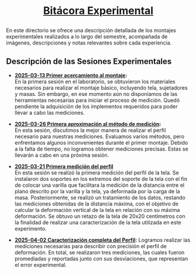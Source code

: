 # <p align='center'><u><b>Bitácora Experimental</b></u></p>

En este directorio se ofrece una descripción detallada de los montajes experimentales realizados a lo largo del semestre, acompañada de imágenes, descripciones y notas relevantes sobre cada experiencia.

## Descripción de las Sesiones Experimentales

- **[2025-03-13 Primer acercamiento al montaje](https://github.com/NoCoffeeSintaxis/Retos-2025-1/tree/main/Montaje%20experimental/2025-03-13):**  
  En la primera sesión en el laboratorio, se obtuvieron los materiales necesarios para realizar el montaje básico, incluyendo tela, sujetadores y masas. Sin embargo, en ese momento aún no disponíamos de las herramientas necesarias para iniciar el proceso de medición. Quedó pendiente la adquisición de los implementos requeridos para poder llevar a cabo las mediciones.

- **[2025-03-26 Primera aproximación al método de medición](https://github.com/NoCoffeeSintaxis/Retos-2025-1/tree/main/Montaje%20experimental/2025-03-26):**  
  En esta sesión, discutimos la mejor manera de realizar el perfil necesario para nuestras mediciones. Evaluamos varios métodos, pero enfrentamos algunos inconvenientes durante el primer montaje. Debido a la falta de tiempo, no logramos obtener mediciones precisas. Estas se llevarán a cabo en una próxima sesión.

- **[2025-03-21 Primera medición del perfil](https://github.com/NoCoffeeSintaxis/Retos-2025-1/tree/main/Montaje%20experimental/2025-03-28)**  
  En esta sesión se realizó la primera medición del perfil de la tela. Se instalaron dos soportes en los extremos del soporte de la tela con el fin de colocar una varilla que facilitara la medición de la distancia entre el plano descrito por la varilla y la tela, ya deformada por la carga de la masa. Posteriormente, se realizó un tratamiento de los datos, restando las mediciones obtenidas de la distancia máxima, con el objetivo de calcular la deformación vertical de la tela en relación con su máxima deformación. Se obtuvo un retazo de la tela de 20x20 centímetros con la finalidad de realizar una caracterización de la tela utilizada en este experimento.

- **[2025-04-02 Caracterización completa del Perfil](https://github.com/NoCoffeeSintaxis/Retos_Cientificos_2025-1/tree/cae3afa4d61d7b9520b2c546a229926a95bb757b/Montaje%20experimental/2025-04-02):**
  Logramos realizar las mediciones necesarias para describir con precisión el perfil de deformación. En total, se realizaron tres mediciones, las cuales fueron promediadas y reportadas junto con sus desviaciones, que representan el error experimental.






